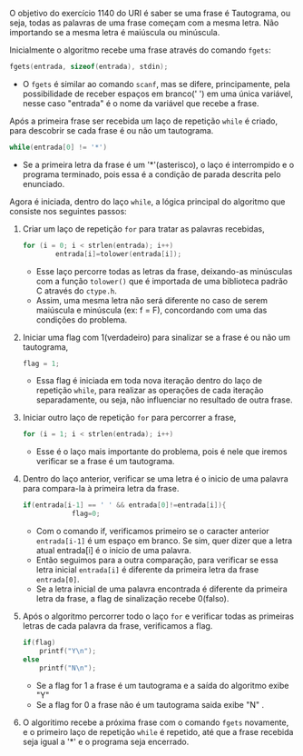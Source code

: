 O objetivo do exercício 1140 do URI é saber se uma frase é Tautograma, ou seja, todas as palavras de uma frase começam com a mesma letra. Não importando se a mesma letra é maiúscula ou minúscula.

Inicialmente o algoritmo recebe uma frase através do comando `fgets`:
```c
fgets(entrada, sizeof(entrada), stdin); 
```
* O `fgets` é similar ao comando `scanf`, mas se difere, principamente, pela possibilidade de receber espaços em branco(' ') em uma única variável, nesse caso "entrada" é o nome da variável que recebe a frase. 

Após a primeira frase ser recebida um laço de repetição `while` é criado, para descobrir se cada frase é ou não um tautograma. 
```c
while(entrada[0] != '*')
```
* Se a primeira letra da frase é um  '*'(asterisco),  o laço é interrompido e o programa terminado, pois essa é a condição de parada descrita pelo enunciado.

Agora é iniciada, dentro do laço `while`, a lógica principal do algoritmo que consiste nos seguintes passos:

1. Criar um  laço de repetição `for` para tratar as palavras recebidas,
    ```c
    for (i = 0; i < strlen(entrada); i++)
			entrada[i]=tolower(entrada[i]);
    ```
	* Esse laço percorre todas as letras da frase, deixando-as minúsculas com a função `tolower()` que é importada de uma biblioteca padrão C através do `ctype.h`.
	* Assim, uma mesma letra não será diferente no caso de serem maiúscula e minúscula (ex: f = F), concordando com uma das condições do problema. 

2. Iniciar uma flag com 1(verdadeiro) para sinalizar se a frase é ou não um tautograma,
    ```c
    flag = 1;
    ```
    * Essa flag é iniciada em toda nova iteração dentro do laço de repetição `while`, para realizar as operações de cada iteração separadamente, ou seja, não influenciar no resultado de outra frase.   

3. Iniciar outro laço de repetição `for` para percorrer a frase,
    ```c
    for (i = 1; i < strlen(entrada); i++)
    ```
	* Esse é o laço  mais importante do problema, pois é nele que iremos verificar se a frase é um tautograma. 

4.  Dentro do laço anterior, verificar se uma letra é o inicio de uma palavra para compara-la à primeira letra da frase.
    ```c
    if(entrada[i-1] == ' ' && entrada[0]!=entrada[i]){
				flag=0;
    ```
	* Com o comando if, verificamos primeiro se o caracter anterior `entrada[i-1]` é um espaço em branco. Se sim, quer dizer que a letra atual entrada[i] é o inicio de uma palavra. 
	* Então seguimos para a outra comparação, para verificar se essa letra inicial `entrada[i]` é diferente da primeira letra da frase `entrada[0]`.
	* Se a letra inicial de uma palavra encontrada é diferente da primeira letra da frase, a flag de sinalização recebe 0(falso).

5. Após o algoritmo percorrer todo o laço `for` e verificar todas as primeiras letras de cada palavra da frase, verificamos a flag.
    ```c
	if(flag)
		printf("Y\n");
	else
		printf("N\n");
    ```
	* Se a flag for 1 a frase é um tautograma e a saída do algoritmo exibe  "Y" 
	* Se a flag for 0 a frase não é um tautograma saida exibe "N" .

6. O algoritimo recebe a próxima frase com o comando `fgets` novamente, e o primeiro laço de repetição  `while` é repetido, até que a frase recebida seja igual a '*' e o programa seja encerrado.
 
